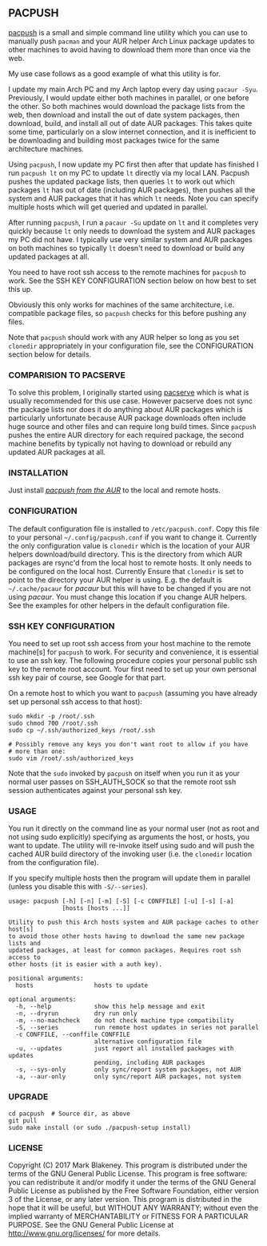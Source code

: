 ## PACPUSH

[pacpush](http://github.com/bulletmark/pacpush) is a small and simple
command line utility which you can use to manually push `pacman` and
your AUR helper Arch Linux package updates to other machines to avoid
having to download them more than once via the web.

My use case follows as a good example of what this utility is for.

I update my main Arch PC and my Arch laptop every day using `pacaur -Syu`.
Previously, I would update either both machines in parallel, or one
before the other. So both machines would download the package lists from
the web, then download and install the out of date system packages, then
download, build, and install all out of date AUR packages. This takes
quite some time, particularly on a slow internet connection, and it is
inefficient to be downloading and building most packages twice for the
same architecture machines.

Using `pacpush`, I now update my PC first then after that update has
finished I run `pacpush lt` on my PC to update `lt` directly via my
local LAN. Pacpush pushes the updated package lists, then queries `lt`
to work out which packages `lt` has out of date (including AUR
packages), then pushes all the system and AUR packages that it has which
`lt` needs. Note you can specify multiple hosts which will get queried
and updated in parallel.

After running `pacpush`, I run a `pacaur -Su` update on `lt` and it
completes very quickly because `lt` only needs to download the system
and AUR packages my PC did not have. I typically use very similar system
and AUR packages on both machines so typically `lt` doesn't need to
download or build any updated packages at all.

You need to have root ssh access to the remote machines for `pacpush` to
work. See the SSH KEY CONFIGURATION section below on how best to set
this up.

Obviously this only works for machines of the same architecture, i.e.
compatible package files, so `pacpush` checks for this before pushing any
files.

Note that `pacpush` should work with any AUR helper so long as you set
`clonedir` appropriately in your configuration file, see the
CONFIGURATION section below for details.

### COMPARISION TO PACSERVE

To solve this problem, I originally started using
[pacserve](https://aur.archlinux.org/packages/pacserve/) which is what
is usually recommended for this use case. However pacserve does not sync
the package lists nor does it do anything about AUR packages which is
particularly unfortunate because AUR package downloads often include
huge source and other files and can require long build times. Since
`pacpush` pushes the entire AUR directory for each required package, the
second machine benefits by typically not having to download or rebuild
any updated AUR packages at all.

### INSTALLATION

Just install [_pacpush from the
AUR_](https://aur.archlinux.org/packages/pacpush/) to the local and
remote hosts.

### CONFIGURATION

The default configuration file is installed to `/etc/pacpush.conf`. Copy
this file to your personal `~/.config/pacpush.conf` if you want to
change it. Currently the only configuration value is `clonedir` which is
the location of your AUR helpers download/build directory. This is the
directory from which AUR packages are rsync'd from the local host to
remote hosts. It only needs to be configured on the local host.
Currently Ensure that `clonedir` is set to point to the directory your
AUR helper is using. E.g. the default is `~/.cache/pacaur` for _pacaur_
but this will have to be changed if you are not using _pacaur_. You must
change this location if you change AUR helpers. See the examples for
other helpers in the default configuration file.

### SSH KEY CONFIGURATION

You need to set up root ssh access from your host machine to the remote
machine[s] for `pacpush` to work. For security and convenience, it is
essential to use an ssh key. The following procedure copies your
personal public ssh key to the remote root account. Your first need to set
up your own personal ssh key pair of course, see Google for that part.

On a remote host to which you want to `pacpush` (assuming you have
already set up personal ssh access to that host):

    sudo mkdir -p /root/.ssh
    sudo chmod 700 /root/.ssh
    sudo cp ~/.ssh/authorized_keys /root/.ssh

    # Possibly remove any keys you don't want root to allow if you have
    # more than one:
    sudo vim /root/.ssh/authorized_keys

Note that the `sudo` invoked by `pacpush` on itself when you run it as
your normal user passes on SSH_AUTH_SOCK so that the remote root ssh
session authenticates against your personal ssh key.

### USAGE

You run it directly on the command line as your normal user (not as root
and not using sudo explicitly) specifying as arguments the host, or
hosts, you want to update. The utility will re-invoke itself using sudo
and will push the cached AUR build directory of the invoking
user (i.e. the `clonedir` location from the configuration file).

If you specify multiple hosts then the program will update them in
parallel (unless you disable this with `-S/--series`).

````
usage: pacpush [-h] [-n] [-m] [-S] [-c CONFFILE] [-u] [-s] [-a]
               [hosts [hosts ...]]

Utility to push this Arch hosts system and AUR package caches to other host[s]
to avoid those other hosts having to download the same new package lists and
updated packages, at least for common packages. Requires root ssh access to
other hosts (it is easier with a auth key).

positional arguments:
  hosts                 hosts to update

optional arguments:
  -h, --help            show this help message and exit
  -n, --dryrun          dry run only
  -m, --no-machcheck    do not check machine type compatibility
  -S, --series          run remote host updates in series not parallel
  -c CONFFILE, --conffile CONFFILE
                        alternative configuration file
  -u, --updates         just report all installed packages with updates
                        pending, including AUR packages
  -s, --sys-only        only sync/report system packages, not AUR
  -a, --aur-only        only sync/report AUR packages, not system
````

### UPGRADE

    cd pacpush  # Source dir, as above
    git pull
    sudo make install (or sudo ./pacpush-setup install)

### LICENSE

Copyright (C) 2017 Mark Blakeney. This program is distributed under the
terms of the GNU General Public License.
This program is free software: you can redistribute it and/or modify it
under the terms of the GNU General Public License as published by the
Free Software Foundation, either version 3 of the License, or any later
version.
This program is distributed in the hope that it will be useful, but
WITHOUT ANY WARRANTY; without even the implied warranty of
MERCHANTABILITY or FITNESS FOR A PARTICULAR PURPOSE. See the GNU General
Public License at <http://www.gnu.org/licenses/> for more details.

<!-- vim: se ai syn=markdown: -->

